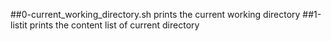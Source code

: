 ##0-current_working_directory.sh
  prints the current working directory
##1-listit
 prints the content list of current directory

